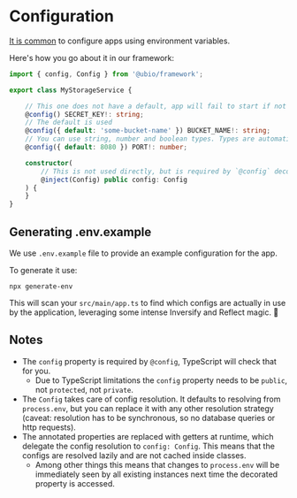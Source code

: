 # Configuration

[It is common](https://12factor.net/config) to configure apps using environment variables.

Here's how you go about it in our framework:

```ts
import { config, Config } from '@ubio/framework';

export class MyStorageService {

    // This one does not have a default, app will fail to start if not provided
    @config() SECRET_KEY!: string;
    // The default is used
    @config({ default: 'some-bucket-name' }) BUCKET_NAME!: string;
    // You can use string, number and boolean types. Types are automatically coerced.
    @config({ default: 8080 }) PORT!: number;

    constructor(
        // This is not used directly, but is required by `@config` decorator.
        @inject(Config) public config: Config
    ) {
    }
}
```

## Generating .env.example

We use `.env.example` file to provide an example configuration for the app.

To generate it use:

```
npx generate-env
```

This will scan your `src/main/app.ts` to find which configs are actually in use by the application, leveraging some intense Inversify and Reflect magic. 🔮

## Notes

- The `config` property is required by `@config`, TypeScript will check that for you.
    - Due to TypeScript limitations the `config` property needs to be `public`, not `protected`, not `private`.
- The `Config` takes care of config resolution. It defaults to resolving from `process.env`, but you can replace it with any other resolution strategy (caveat: resolution has to be synchronous, so no database queries or http requests).
- The annotated properties are replaced with getters at runtime, which delegate the config resolution to `config: Config`. This means that the configs are resolved lazily and are not cached inside classes.
    - Among other things this means that changes to `process.env` will be immediately seen by all existing instances next time the decorated property is accessed.
